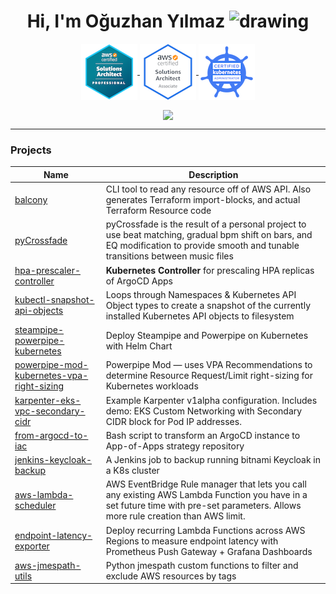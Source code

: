 <p align="center"> <h1 align="center"> Hi, I'm Oğuzhan Yılmaz <img src="https://c.tenor.com/Wx9IEmZZXSoAAAAi/hi.gif" alt="drawing" width="25"/></h1> 
</p>

<p align="center">
  <a href="https://www.credly.com/badges/ae93db73-2f4d-4ae5-aed1-8a2ef2d3b70d/public_url" target="_blank">
    <img align="center" src="https://raw.githubusercontent.com/oguzhan-yilmaz/oguzhan-yilmaz/main/assets/aws-certified-solutions-architect-professional.png" alt="" />
  </a>
  <a href="https://www.credly.com/badges/a5c29fad-eb1b-4923-9a9a-d242b4cd2029/public_url" target="_blank">
    <img align="center" src="https://raw.githubusercontent.com/oguzhan-yilmaz/oguzhan-yilmaz/main/assets/aws-certified-solutions-architect-associate.png" alt="" />
  </a>

  <a href="https://www.credly.com/badges/1a3e7add-0b51-48b1-a4b3-6cb3abf6efd8/public_url" target="_blank">
    <img align="center" src="https://raw.githubusercontent.com/oguzhan-yilmaz/oguzhan-yilmaz/main/assets/cka-certified-kubernetes-administrator.png" alt="" />
  </a>

</p>
<p align="center">
<a href="https://www.linkedin.com/in/oguzhan-y/" target="_blank">
    <img align="center" src="https://img.shields.io/badge/LinkedIn-0077B5?style=for-the-badge&logo=linkedin&logoColor=white"  />
</a>

---

### Projects

| Name                                                                                                                     | Description                                                                                                                                                                        |
| ------------------------------------------------------------------------------------------------------------------------ | ---------------------------------------------------------------------------------------------------------------------------------------------------------------------------------- |
| [balcony](https://github.com/oguzhan-yilmaz/balcony)                                                                     | CLI tool to read any resource off of AWS API. Also generates Terraform import-blocks, and actual Terraform Resource code                                                           |
| [pyCrossfade](https://github.com/oguzhan-yilmaz/pyCrossfade)                                                             | pyCrossfade is the result of a personal project to use beat matching, gradual bpm shift on bars, and EQ modification to provide smooth and tunable transitions between music files |
| [hpa-prescaler-controller](https://github.com/hepapi/hpa-prescaler-controller)                                           | **Kubernetes Controller** for prescaling HPA replicas of ArgoCD Apps                                                                                                               |
| [kubectl-snapshot-api-objects](https://github.com/oguzhan-yilmaz/kubectl-snapshot-api-objects)                           | Loops through Namespaces & Kubernetes API Object types to create a snapshot of the currently installed Kubernetes API objects to filesystem                                        |
| [steampipe-powerpipe-kubernetes](https://github.com/oguzhan-yilmaz/steampipe-powerpipe-kubernetes)                       | Deploy Steampipe and Powerpipe on Kubernetes with Helm Chart                                                                                                                       |
| [powerpipe-mod-kubernetes-vpa-right-sizing](https://github.com/oguzhan-yilmaz/powerpipe-mod-kubernetes-vpa-right-sizing) | Powerpipe Mod — uses VPA Recommendations to determine Resource Request/Limit right-sizing for Kubernetes workloads                                                                 |
| [karpenter-eks-vpc-secondary-cidr](https://github.com/oguzhan-yilmaz/karpenter-eks-vpc-secondary-cidr)                   | Example Karpenter v1alpha configuration. Includes demo: EKS Custom Networking with Secondary CIDR block for Pod IP addresses.                                                      |
| [from-argocd-to-iac](https://github.com/oguzhan-yilmaz/from-argocd-to-iac)                                               | Bash script to transform an ArgoCD instance to App-of-Apps strategy repository                                                                                                     |
| [jenkins-keycloak-backup](https://github.com/hepapi/jenkins-keycloak-backup)                                             | A Jenkins job to backup running bitnami Keycloak in a K8s cluster                                                                                                                  |
| [aws-lambda-scheduler](https://github.com/oguzhan-yilmaz/aws-lambda-scheduler)                                           | AWS EventBridge Rule manager that lets you call any existing AWS Lambda Function you have in a set future time with pre-set parameters. Allows more rule creation than AWS limit.  |
| [endpoint-latency-exporter](https://github.com/oguzhan-yilmaz/endpoint-latency-exporter)                                 | Deploy recurring Lambda Functions across AWS Regions to measure endpoint latency with Prometheus Push Gateway + Grafana Dashboards                                                 |
| [aws-jmespath-utils](https://github.com/oguzhan-yilmaz/aws-jmespath-utils)                                               | Python jmespath custom functions to filter and exclude AWS resources by tags                                                                                                       |
